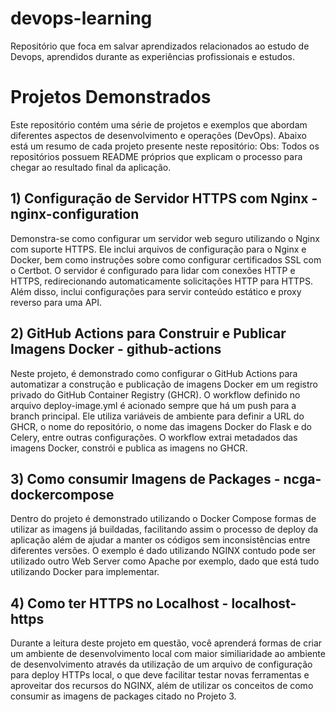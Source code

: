 # devops-learning
Repositório que foca em salvar aprendizados relacionados ao estudo de Devops, aprendidos durante as experiências profissionais e estudos.

# Projetos Demonstrados
Este repositório contém uma série de projetos e exemplos que abordam diferentes aspectos de desenvolvimento e operações (DevOps). Abaixo está um resumo de cada projeto presente neste repositório:
Obs: Todos os repositórios possuem README próprios que explicam o processo para chegar ao resultado final da aplicação.

## 1) Configuração de Servidor HTTPS com Nginx - nginx-configuration
Demonstra-se como configurar um servidor web seguro utilizando o Nginx com suporte HTTPS. Ele inclui arquivos de configuração para o Nginx e Docker, bem como instruções sobre como configurar certificados SSL com o Certbot. O servidor é configurado para lidar com conexões HTTP e HTTPS, redirecionando automaticamente solicitações HTTP para HTTPS. Além disso, inclui configurações para servir conteúdo estático e proxy reverso para uma API.

## 2) GitHub Actions para Construir e Publicar Imagens Docker - github-actions
Neste projeto, é demonstrado como configurar o GitHub Actions para automatizar a construção e publicação de imagens Docker em um registro privado do GitHub Container Registry (GHCR). O workflow definido no arquivo deploy-image.yml é acionado sempre que há um push para a branch principal. Ele utiliza variáveis de ambiente para definir a URL do GHCR, o nome do repositório, o nome das imagens Docker do Flask e do Celery, entre outras configurações. O workflow extrai metadados das imagens Docker, constrói e publica as imagens no GHCR.

## 3) Como consumir Imagens de Packages - ncga-dockercompose
Dentro do projeto é demonstrado utilizando o Docker Compose formas de utilizar as imagens já buildadas, facilitando assim o processo de deploy da aplicação além de ajudar a manter os códigos sem inconsistências entre diferentes versões. O exemplo é dado utilizando NGINX contudo pode ser utilizado outro Web Server como Apache por exemplo, dado que está tudo utilizando Docker para implementar.

## 4) Como ter HTTPS no Localhost - localhost-https
Durante a leitura deste projeto em questão, você aprenderá formas de criar um ambiente de desenvolvimento local com maior similiaridade ao ambiente de desenvolvimento através da utilização de um arquivo de configuração para deploy HTTPs local, o que deve facilitar testar novas ferramentas e aproveitar dos recursos do NGINX, além de utilizar os conceitos de como consumir as imagens de packages citado no Projeto 3.  
